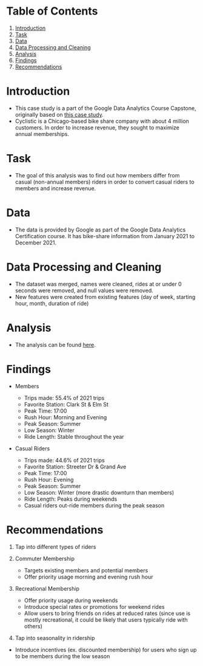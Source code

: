 # Table of Contents
1. [Introduction](https://github.com/valeria-jimenez/cyclistic-rstudio?tab=readme-ov-file#introduction)
2. [Task](https://github.com/valeria-jimenez/cyclistic-rstudio?tab=readme-ov-file#task)
3. [Data](https://github.com/valeria-jimenez/cyclistic-rstudio?tab=readme-ov-file#data)
4. [Data Processing and Cleaning](https://github.com/valeria-jimenez/cyclistic-rstudio?tab=readme-ov-file#data-processing-and-cleaning)
5. [Analysis](https://github.com/valeria-jimenez/cyclistic-rstudio?tab=readme-ov-file#analysis)
6. [Findings](https://github.com/valeria-jimenez/cyclistic-rstudio?tab=readme-ov-file#findings)
7. [Recommendations](https://github.com/valeria-jimenez/cyclistic-rstudio?tab=readme-ov-file#recommendations)

# Introduction
* This case study is a part of the Google Data Analytics Course Capstone, originally based on [this case study](https://artscience.blog/home/divvy-dataviz-case-study).
* Cyclistic is a Chicago-based bike share company with about 4 million customers. In order to increase revenue, they sought to maximize annual memberships.

# Task
* The goal of this analysis was to find out how members differ from casual (non-annual members) riders in order to convert casual riders to members and increase revenue.

# Data
* The data is provided by Google as part of the Google Data Analytics Certification course. It has bike-share information from January 2021 to December 2021.
  
# Data Processing and Cleaning
* The dataset was merged, names were cleaned, rides at or under 0 seconds were removed, and null values were removed.
* New features were created from existing features (day of week, starting hour, month, duration of ride)

# Analysis
* The analysis can be found [here](https://github.com/valeria-jimenez/cyclistic-rstudio/blob/main/cyclistic_rstudio.md).

# Findings
* Members
  * Trips made: 55.4% of 2021 trips
  * Favorite Station: Clark St & Elm St
  * Peak Time: 17:00
  * Rush Hour: Morning and Evening
  * Peak Season: Summer
  * Low Season: Winter
  * Ride Length: Stable throughout the year

* Casual Riders
  * Trips made: 44.6% of 2021 trips
  * Favorite Station: Streeter Dr & Grand Ave
  * Peak Time: 17:00
  * Rush Hour: Evening
  * Peak Season: Summer
  * Low Season: Winter (more drastic downturn than members)
  * Ride Length: Peaks during weekends
  * Casual riders out-ride members during the peak season

# Recommendations
1. Tap into different types of riders
  1. Commuter Membership
     * Targets existing members and potential members
     * Offer priority usage morning and evening rush hour

  2. Recreational Membership
     * Offer priority usage during weekends
     * Introduce special rates or promotions for weekend rides
     * Allow users to bring friends on rides at reduced rates (since use is mostly recreational, it could be likely that users typically ride with others)

2. Tap into seasonality in ridership
* Introduce incentives (ex. discounted membership) for users who sign up to be members during the low season

